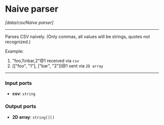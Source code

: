 # Naive parser

_[data/csv/Naive parser]_

---

Parses CSV naively. (Only commas, all values will be strings, quotes not recognized.)  
  
Example:  
1. "foo,1\nbar,2"@1 received via `csv`  
2. [["foo", "1"], ["bar", "2"]]@1 sent via `2D array`  

---

### Input ports

* __csv__: ` string `

### Output ports

* __2D array__: ` string[][] `

